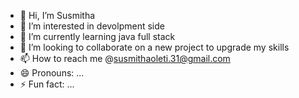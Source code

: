 - 👋 Hi, I’m Susmitha
- 👀 I’m interested in devolpment side
- 🌱 I’m currently learning java full stack
- 💞️ I’m looking to collaborate on a new project to upgrade my skills
- 📫 How to reach me @susmithaoleti.31@gmail.com
- 😄 Pronouns: ...
- ⚡ Fun fact: ...

<!---
Susmitha0101/Susmitha0101 is a ✨ special ✨ repository because its `README.md` (this file) appears on your GitHub profile.
You can click the Preview link to take a look at your changes.
--->
